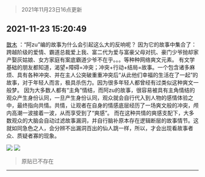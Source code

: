 > 2021年11月23日16点更新
<link rel="stylesheet" href="https://cdn.jsdelivr.net/gh/taotie6/sampleJSON@main/css/photo_show.css">
<meta name="referrer" content="no-referrer" />


 ## 2021-11-23 15:20:49 

 [㪚木](https://www.coolapk.com/feed/31660957?shareKey=Nzk0YzY0ZWNkODYyNjE5YzlmOTQ~) ：“阿zu”编的故事为什么会引起这么大的反响呢？
因为它的故事中集合了：跨越阶级的爱情、霸道总裁爱上我、富二代为爱与富豪父母对抗、豪门少爷抛却家产娶灰姑娘、女方家庭有案底霸道少爷不在乎。。。等种种网络爽文元素。
有文学基础的朋友都知道，渴望+障碍=冲突；冲突+行动+结局=故事<!--break-->。一个包含诸多麻烦、具有各种冲突、并在主人公突破重重冲突后“从此他们幸福的生活在了一起”的故事，对于年轻人而言，极具杀伤力。因为很多年轻人都曾经有过类似这种爽文一般梦。
因为大多数人都有“主角”情结，而阿zu的故事，很容易被具有主角情结的观众产生身份认同，一旦产生身份认同，观众就会自行代入到人物的感情体验之中，最终指向共情。共情，让观者在自身的情感底层经历了一场爽文般的冲突，颅内高潮一波接着一波，从而享受到了“爽感”。
而在这种共情的爽感支配下，大多数观众的大脑会自动过滤故事漏洞，并自行脑补原本存在逻辑断层的故事情节。这就如同急色之人，会分辨不出漏洞百出的仙人跳一样，所以，才会出现看故事者众、质疑者寡的现象。 

<div class="album">
<img class="img-item" src="http://image.coolapk.com/feed/2021/1123/15/1081091_b03257ed_1169_0693_463@864x884.png" />
<img class="img-item" src="http://image.coolapk.com/feed/2018/1217/07/1081091_1545003920_5732@216x196.gif" />
</div>

> 原贴已不存在 

 ------- 

